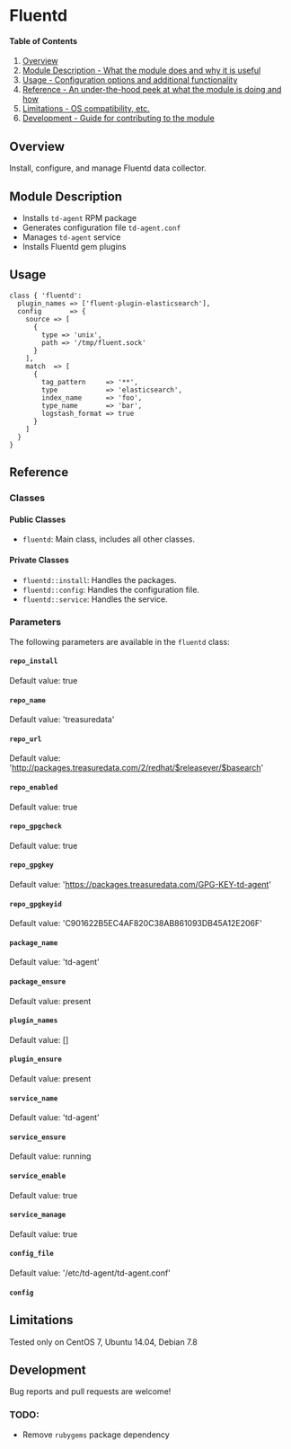 # Fluentd

#### Table of Contents

1. [Overview](#overview)
2. [Module Description - What the module does and why it is useful](#module-description)
3. [Usage - Configuration options and additional functionality](#usage)
4. [Reference - An under-the-hood peek at what the module is doing and how](#reference)
5. [Limitations - OS compatibility, etc.](#limitations)
6. [Development - Guide for contributing to the module](#development)

## Overview

Install, configure, and manage Fluentd data collector.

## Module Description

* Installs `td-agent` RPM package
* Generates configuration file `td-agent.conf`
* Manages `td-agent` service
* Installs Fluentd gem plugins

## Usage

```puppet
class { 'fluentd':
  plugin_names => ['fluent-plugin-elasticsearch'],
  config       => {
    source => [
      {
        type => 'unix',
        path => '/tmp/fluent.sock'
      }
    ],
    match  => [
      {
        tag_pattern     => '**',
        type            => 'elasticsearch',
        index_name      => 'foo',
        type_name       => 'bar',
        logstash_format => true
      }
    ]
  }
}
```

## Reference

### Classes

#### Public Classes

* `fluentd`: Main class, includes all other classes.

#### Private Classes

* `fluentd::install`: Handles the packages.
* `fluentd::config`: Handles the configuration file.
* `fluentd::service`: Handles the service.

### Parameters

The following parameters are available in the `fluentd` class:

#### `repo_install`

Default value: true

#### `repo_name`

Default value: 'treasuredata'

#### `repo_url`

Default value: 'http://packages.treasuredata.com/2/redhat/$releasever/$basearch'

#### `repo_enabled`

Default value: true

#### `repo_gpgcheck`

Default value: true

#### `repo_gpgkey`

Default value: 'https://packages.treasuredata.com/GPG-KEY-td-agent'

#### `repo_gpgkeyid`

Default value: 'C901622B5EC4AF820C38AB861093DB45A12E206F'

#### `package_name`

Default value: 'td-agent'

#### `package_ensure`

Default value: present

#### `plugin_names`

Default value: []

#### `plugin_ensure`

Default value: present

#### `service_name`

Default value: 'td-agent'

#### `service_ensure`

Default value: running

#### `service_enable`

Default value: true

#### `service_manage`

Default value: true

#### `config_file`

Default value: '/etc/td-agent/td-agent.conf'

#### `config`

## Limitations

Tested only on CentOS 7, Ubuntu 14.04, Debian 7.8

## Development

Bug reports and pull requests are welcome!

### TODO:

* Remove `rubygems` package dependency
